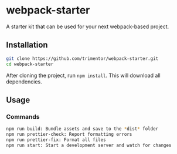 # webpack-starter

A starter kit that can be used for your next webpack-based project.

## Installation

```bash
git clone https://github.com/trimentor/webpack-starter.git
cd webpack-starter
```

After cloning the project, run `npm install`. This will download all dependencies.

## Usage

### Commands

```bash
npm run build: Bundle assets and save to the *dist* folder
npm run prettier-check: Report formatting errors
npm run prettier-fix: Format all files
npm run start: Start a development server and watch for changes
```
